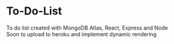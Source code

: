 # To-Do-List

To do list created with MongoDB Atlas, React, Express and Node     
Soon to upload to heroku and implement dynamic rendering
